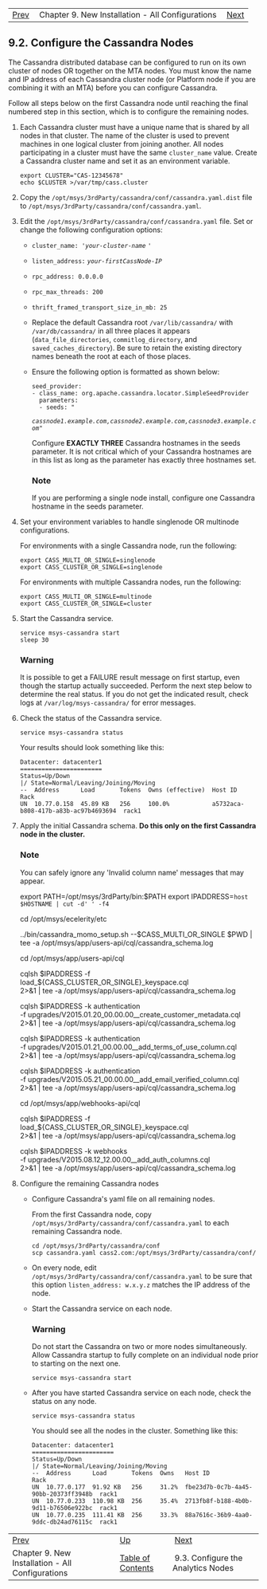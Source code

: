 |     |     |     |
| --- | --- | --- |
| [Prev](new_installation)  | Chapter 9. New Installation - All Configurations |  [Next](install.analytics_nodes) |

## 9.2. Configure the Cassandra Nodes

The Cassandra distributed database can be configured to run on its own cluster of nodes OR together on the MTA nodes. You must know the name and IP address of each Cassandra cluster node (or Platform node if you are combining it with an MTA) before you can configure Cassandra.

Follow all steps below on the first Cassandra node until reaching the final numbered step in this section, which is to configure the remaining nodes.

1.  Each Cassandra cluster must have a unique name that is shared by all nodes in that cluster. The name of the cluster is used to prevent machines in one logical cluster from joining another. All nodes participating in a cluster must have the same `cluster_name` value. Create a Cassandra cluster name and set it as an environment variable.

    ```
    export CLUSTER="CAS-12345678"
    echo $CLUSTER >/var/tmp/cass.cluster
    ```

2.  Copy the `/opt/msys/3rdParty/cassandra/conf/cassandra.yaml.dist` file to `/opt/msys/3rdParty/cassandra/conf/cassandra.yaml`.

3.  Edit the `/opt/msys/3rdParty/cassandra/conf/cassandra.yaml` file. Set or change the following configuration options:

    *   `cluster_name: '`*`your-cluster-name`* `'`

    *   `listen_address:` *`your-firstCassNode-IP`*

    *   `rpc_address: 0.0.0.0`

    *   `rpc_max_threads: 200`

    *   `thrift_framed_transport_size_in_mb: 25`

    *   Replace the default Cassandra root `/var/lib/cassandra/` with `/var/db/cassandra/` in all three places it appears (`data_file_directories`, `commitlog_directory`, and `saved_caches_directory`). Be sure to retain the existing directory names beneath the root at each of those places.

    *   Ensure the following option is formatted as shown below:

        ```
        seed_provider:
        - class_name: org.apache.cassandra.locator.SimpleSeedProvider
          parameters:
          - seeds: "
        ```
        *`cassnode1.example.com,cassnode2.example.com,cassnode3.example.com`*`"`

        Configure **EXACTLY THREE**       Cassandra hostnames in the seeds parameter. It is not critical which of your Cassandra hostnames are in this list as long as the parameter has exactly three hostnames set.

        ### Note

        If you are performing a single node install, configure one Cassandra hostname in the seeds parameter.

4.  Set your environment variables to handle singlenode OR multinode configurations.

    For environments with a single Cassandra node, run the following:

    ```
    export CASS_MULTI_OR_SINGLE=singlenode
    export CASS_CLUSTER_OR_SINGLE=singlenode
    ```

    For environments with multiple Cassandra nodes, run the following:

    ```
    export CASS_MULTI_OR_SINGLE=multinode
    export CASS_CLUSTER_OR_SINGLE=cluster
    ```

5.  Start the Cassandra service.

    ```
    service msys-cassandra start
    sleep 30
    ```

    ### Warning

    It is possible to get a FAILURE result message on first startup, even though the startup actually succeeded. Perform the next step below to determine the real status. If you do not get the indicated result, check logs at `/var/log/msys-cassandra/` for error messages.

6.  Check the status of the Cassandra service.

    `service msys-cassandra status`

    Your results should look something like this:

    ```
    Datacenter: datacenter1
    =======================
    Status=Up/Down
    |/ State=Normal/Leaving/Joining/Moving
    --  Address      Load       Tokens  Owns (effective)  Host ID                               Rack
    UN  10.77.0.158  45.89 KB   256     100.0%            a5732aca-b808-417b-a83b-ac97b4693694  rack1
    ```

7.  Apply the initial Cassandra schema. **Do this only on the first Cassandra node in the cluster.**

    ### Note

    You can safely ignore any 'Invalid column name' messages that may appear.

    export PATH=/opt/msys/3rdParty/bin:$PATH
    export IPADDRESS=`host $HOSTNAME | cut -d' ' -f4`

    cd /opt/msys/ecelerity/etc

    ../bin/cassandra_momo_setup.sh --$CASS_MULTI_OR_SINGLE $PWD | \
      tee -a /opt/msys/app/users-api/cql/cassandra_schema.log

    cd /opt/msys/app/users-api/cql

    cqlsh $IPADDRESS -f load_${CASS_CLUSTER_OR_SINGLE}_keyspace.cql \
      2>&1 | tee -a /opt/msys/app/users-api/cql/cassandra_schema.log

    cqlsh $IPADDRESS -k authentication \
      -f upgrades/V2015.01.20_00.00.00__create_customer_metadata.cql \
      2>&1 | tee -a /opt/msys/app/users-api/cql/cassandra_schema.log

    cqlsh $IPADDRESS -k authentication \
      -f  upgrades/V2015.01.21_00.00.00__add_terms_of_use_column.cql \
      2>&1 | tee -a /opt/msys/app/users-api/cql/cassandra_schema.log

    cqlsh $IPADDRESS -k authentication \
      -f upgrades/V2015.05.21_00.00.00__add_email_verified_column.cql \
      2>&1 | tee -a /opt/msys/app/users-api/cql/cassandra_schema.log

    cd /opt/msys/app/webhooks-api/cql

    cqlsh $IPADDRESS -f load_${CASS_CLUSTER_OR_SINGLE}_keyspace.cql \
      2>&1 | tee -a /opt/msys/app/users-api/cql/cassandra_schema.log

    cqlsh $IPADDRESS -k webhooks \
      -f upgrades/V2015.08.12_12.00.00__add_auth_columns.cql \
      2>&1 | tee -a /opt/msys/app/users-api/cql/cassandra_schema.log
8.  Configure the remaining Cassandra nodes

    *   Configure Cassandra's yaml file on all remaining nodes.

        From the first Cassandra node, copy `/opt/msys/3rdParty/cassandra/conf/cassandra.yaml` to each remaining Cassandra node.

        ```
        cd /opt/msys/3rdParty/cassandra/conf
        scp cassandra.yaml cass2.com:/opt/msys/3rdParty/cassandra/conf/
        ```

    *   On every node, edit `/opt/msys/3rdParty/cassandra/conf/cassandra.yaml` to be sure that this option `listen_address: w.x.y.z` matches the IP address of the node.

    *   Start the Cassandra service on each node.

        ### Warning

        Do not start the Cassandra on two or more nodes simultaneously. Allow Cassandra startup to fully complete on an individual node prior to starting on the next one.

        `service msys-cassandra start`
    *   After you have started Cassandra service on each node, check the status on any node.

        `service msys-cassandra status`

        You should see all the nodes in the cluster. Something like this:

        ```
        Datacenter: datacenter1
        =======================
        Status=Up/Down
        |/ State=Normal/Leaving/Joining/Moving
        --  Address      Load       Tokens  Owns   Host ID                               Rack
        UN  10.77.0.177  91.92 KB   256     31.2%  fbe23d7b-0c7b-4a45-90bb-20373ff3948b  rack1
        UN  10.77.0.233  110.98 KB  256     35.4%  2713fb8f-b188-4b0b-9d11-b76506e922bc  rack1
        UN  10.77.0.235  111.41 KB  256     33.3%  88a7616c-36b9-4aa0-9ddc-db24ad76115c  rack1
        ```

|     |     |     |
| --- | --- | --- |
| [Prev](new_installation)  | [Up](new_installation) |  [Next](install.analytics_nodes) |
| Chapter 9. New Installation - All Configurations  | [Table of Contents](index) |  9.3. Configure the Analytics Nodes |

